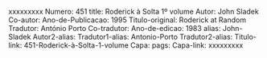 xxxxxxxxx
Numero: 451
title: Roderick à Solta 1º volume
Autor: John Sladek
Co-autor: 
Ano-de-Publicacao: 1995
Titulo-original: Roderick at Random
Tradutor: António Porto
Co-tradutor: 
Ano-de-edicao: 1983
alias: John-Sladek
Autor2-alias: 
Tradutor1-alias: Antonio-Porto
Tradutor2-alias: 
Titulo-link: 451-Roderick-à-Solta-1-volume
Capa: 
pags: 
Capa-link: 
xxxxxxxxx
